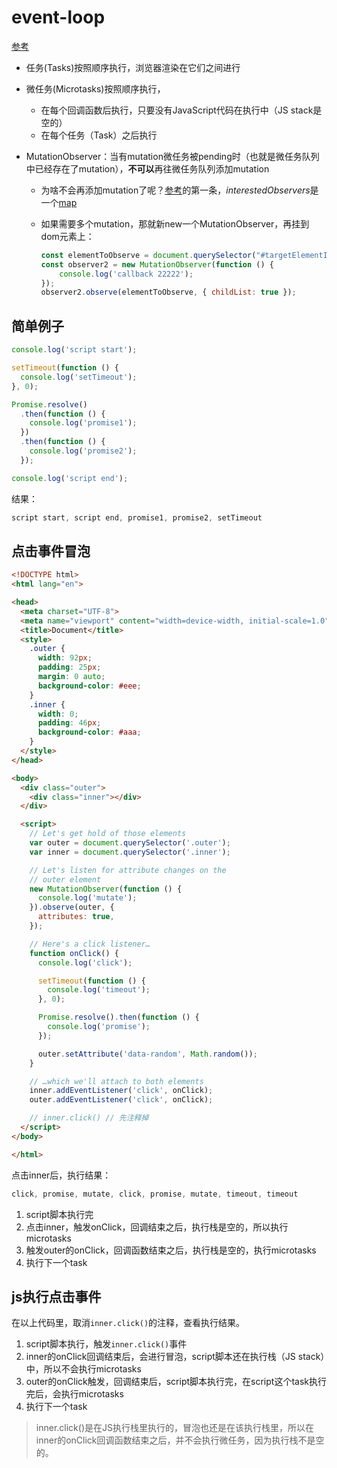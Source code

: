 # event-loop

[参考](https://jakearchibald.com/2015/tasks-microtasks-queues-and-schedules/?utm_source=html5weekly)

- 任务(Tasks)按照顺序执行，浏览器渲染在它们之间进行

- 微任务(Microtasks)按照顺序执行，

  - 在每个回调函数后执行，只要没有JavaScript代码在执行中（JS stack是空的）
  - 在每个任务（Task）之后执行

- MutationObserver：当有mutation微任务被pending时（也就是微任务队列中已经存在了mutation），**不可以**再往微任务队列添加mutation

  - 为啥不会再添加mutation了呢？[参考](https://dom.spec.whatwg.org/#queue-a-mutation-record)的第一条，*interestedObservers*是一个[map](https://infra.spec.whatwg.org/#ordered-map)

  - 如果需要多个mutation，那就新new一个MutationObserver，再挂到dom元素上：

    ```js
    const elementToObserve = document.querySelector("#targetElementId");
    const observer2 = new MutationObserver(function () {
        console.log('callback 22222');
    });
    observer2.observe(elementToObserve, { childList: true });
    ```

    

## 简单例子

```js
console.log('script start');

setTimeout(function () {
  console.log('setTimeout');
}, 0);

Promise.resolve()
  .then(function () {
    console.log('promise1');
  })
  .then(function () {
    console.log('promise2');
  });

console.log('script end');
```

结果：

```js
script start, script end, promise1, promise2, setTimeout
```

## 点击事件冒泡

```html
<!DOCTYPE html>
<html lang="en">

<head>
  <meta charset="UTF-8">
  <meta name="viewport" content="width=device-width, initial-scale=1.0">
  <title>Document</title>
  <style>
    .outer {
      width: 92px;
      padding: 25px;
      margin: 0 auto;
      background-color: #eee;
    }
    .inner {
      width: 0;
      padding: 46px;
      background-color: #aaa;
    }
  </style>
</head>

<body>
  <div class="outer">
    <div class="inner"></div>
  </div>

  <script>
    // Let's get hold of those elements
    var outer = document.querySelector('.outer');
    var inner = document.querySelector('.inner');

    // Let's listen for attribute changes on the
    // outer element
    new MutationObserver(function () {
      console.log('mutate');
    }).observe(outer, {
      attributes: true,
    });

    // Here's a click listener…
    function onClick() {
      console.log('click');

      setTimeout(function () {
        console.log('timeout');
      }, 0);

      Promise.resolve().then(function () {
        console.log('promise');
      });

      outer.setAttribute('data-random', Math.random());
    }

    // …which we'll attach to both elements
    inner.addEventListener('click', onClick);
    outer.addEventListener('click', onClick);

    // inner.click() // 先注释掉
  </script>
</body>

</html>
```

点击inner后，执行结果：

```js
click, promise, mutate, click, promise, mutate, timeout, timeout
```

1. script脚本执行完
2. 点击inner，触发onClick，回调结束之后，执行栈是空的，所以执行microtasks
3. 触发outer的onClick，回调函数结束之后，执行栈是空的，执行microtasks
4. 执行下一个task

## js执行点击事件

在以上代码里，取消`inner.click()`的注释，查看执行结果。

1. script脚本执行，触发`inner.click()`事件
2. inner的onClick回调结束后，会进行冒泡，script脚本还在执行栈（JS stack）中，所以不会执行microtasks
3. outer的onClick触发，回调结束后，script脚本执行完，在script这个task执行完后，会执行microtasks
4. 执行下一个task

> inner.click()是在JS执行栈里执行的，冒泡也还是在该执行栈里，所以在inner的onClick回调函数结束之后，并不会执行微任务，因为执行栈不是空的。